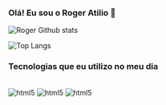 ### Olá! Eu sou o Roger Atilio 👋

![Roger Github stats](https://github-readme-stats.vercel.app/api?username=Rogeeer1&show_icons=true&theme=dracula)

![Top Langs](https://github-readme-stats.vercel.app/api/top-langs/?username=Rogeeer1&hide_progress=true)

### Tecnologias que eu utilizo no meu dia

<div style="display: inline_block"><br/>
   <img alt="html5" src="https://img.shields.io/badge/HTML5-E34F26?style=for-the-badge&logo=html5&logoColor=white"/>
   <img alt="html5" src="https://img.shields.io/badge/CSS3-1572B6?style=for-the-badge&logo=css3&logoColor=white"/>
   <img alt="html5" src="https://img.shields.io/badge/Python-3776AB?style=for-the-badge&logo=python&logoColor=white"/>
   </div><br/>
